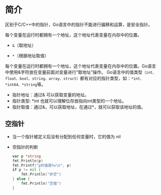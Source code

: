# 简介

区别于C/C++中的指针，Go语言中的指针不能进行偏移和运算，是安全指针。



每个变量在运行时都拥有一个地址，这个地址代表变量在内存中的位置。

- `&`（取地址）

- `*`（根据地址取值）

每个变量在运行时都拥有一个地址，这个地址代表变量在内存中的位置。Go语言中使用&字符放在变量前面对变量进行“取地址”操作。 Go语言中的值类型`（int、float、bool、string、array、struct）`都有对应的指针类型，如：`*int、*int64、*string`等。



- 指针地址：通过& 可以获取变量的地址。
- 指针类型: *int 也就可以理解位存放指向int类型的一个地址。
- 指针取值：通过&，可以获取地址，在通过*，就可以获取该地址的值。



## 空指针

- 当一个指针被定义后没有分配到任何变量时，它的值为 nil

- 空指针的判断

  ```go
  var p *string
  fmt.Println(p)
  fmt.Printf("p的值是%v\n", p)
  if p != nil {
      fmt.Println("非空")
  } else {
      fmt.Println("空值")
  }
  ```

  